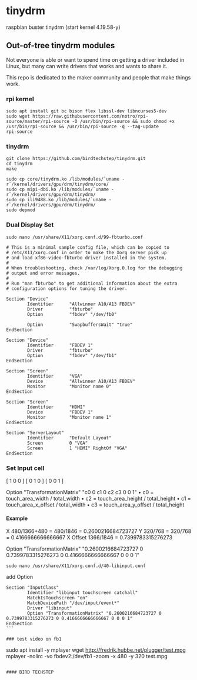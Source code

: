 # tinydrm
raspbian buster tinydrm (start kernel 4.19.58-y)

## Out-of-tree tinydrm modules

Not everyone is able or want to spend time on getting a driver included in Linux, but many can write drivers that works and wants to share it.

This repo is dedicated to the maker community and people that make things work.

### rpi kernel
~~~~
sudo apt install git bc bison flex libssl-dev libncurses5-dev
sudo wget https://raw.githubusercontent.com/notro/rpi-source/master/rpi-source -O /usr/bin/rpi-source && sudo chmod +x /usr/bin/rpi-source && /usr/bin/rpi-source -q --tag-update
rpi-source
~~~~

### tinydrm
~~~~
git clone https://github.com/birdtechstep/tinydrm.git
cd tinydrm
make

sudo cp core/tinydrm.ko /lib/modules/`uname -r`/kernel/drivers/gpu/drm/tinydrm/core/
sudo cp mipi-dbi.ko /lib/modules/`uname -r`/kernel/drivers/gpu/drm/tinydrm/
sudo cp ili9488.ko /lib/modules/`uname -r`/kernel/drivers/gpu/drm/tinydrm/
sudo depmod
~~~~

### Dual Display Set
~~~~
sudo nano /usr/share/X11/xorg.conf.d/99-fbturbo.conf
~~~~

~~~~
# This is a minimal sample config file, which can be copied to
# /etc/X11/xorg.conf in order to make the Xorg server pick up
# and load xf86-video-fbturbo driver installed in the system.
#
# When troubleshooting, check /var/log/Xorg.0.log for the debugging
# output and error messages.
#
# Run "man fbturbo" to get additional information about the extra
# configuration options for tuning the driver.

Section "Device"
        Identifier      "Allwinner A10/A13 FBDEV"
        Driver          "fbturbo"
        Option          "fbdev" "/dev/fb0"

        Option          "SwapbuffersWait" "true"
EndSection

Section "Device"
        Identifier      "FBDEV 1"
        Driver          "fbturbo"
        Option          "fbdev" "/dev/fb1"
EndSection

Section "Screen"
        Identifier      "VGA"
        Device          "Allwinner A10/A13 FBDEV"
        Monitor         "Monitor name 0"
EndSection

Section "Screen"
        Identifier      "HDMI"
        Device          "FBDEV 1"
        Monitor         "Monitor name 1"
EndSection

Section "ServerLayout"
        Identifier      "Default Layout"
        Screen          0 "VGA"
        Screen          1 "HDMI" RightOf "VGA"
EndSection
~~~~

### Set Input cell
[ 1 0 0 ]
[ 0 1 0 ]
[ 0 0 1 ]

Option "TransformationMatrix" "c0 0 c1 0 c2 c3 0 0 1"
•	c0 = touch_area_width / total_width
•	c2 = touch_area_height / total_height
•	c1 = touch_area_x_offset / total_width
•	c3 = touch_area_y_offset / total_height

#### Example

X 480/1366+480 = 480/1846 = 0.2600216684723727
Y 320/768  = 320/768 = 0.4166666666666667
X Offset 1366/1846 = 0.7399783315276273

Option "TransformationMatrix" "0.2600216684723727 0 0.7399783315276273 0 0.4166666666666667 0 0 0 1"

~~~~
sudo nano /usr/share/X11/xorg.conf.d/40-libinput.conf
~~~~
add Option

~~~~
Section "InputClass"
        Identifier "libinput touchscreen catchall"
        MatchIsTouchscreen "on"
        MatchDevicePath "/dev/input/event*"
        Driver "libinput"
        Option "TransformationMatrix" "0.2600216684723727 0 0.7399783315276273 0 0.4166666666666667 0 0 0 1"
EndSection
```

### test video on fb1
~~~~
sudo apt install -y mplayer
wget http://fredrik.hubbe.net/plugger/test.mpg
mplayer -nolirc -vo fbdev2:/dev/fb1 -zoom -x 480 -y 320 test.mpg

~~~~

#### BIRD TECHSTEP
